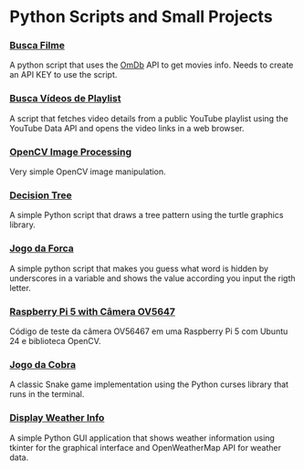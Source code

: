 # Python Scripts and Small Projects

### [Busca Filme](/busca-filme/)
A python script that uses the [OmDb](http://www.omdbapi.com/) API to get movies info. Needs to create an API KEY to use the script.

### [Busca Vídeos de Playlist](/busca-videos-playlist/)
A script that fetches video details from a public YouTube playlist using the YouTube Data API and opens the video links in a web browser.

### [OpenCV Image Processing](/cv-image/)
Very simple OpenCV image manipulation.

### [Decision Tree](/draw-decision-tree/)
A simple Python script that draws a tree pattern using the turtle graphics library.

### [Jogo da Forca](/jogo-forca/)
A simple python script that makes you guess what word is hidden by underscores in a variable and shows the value according you input the rigth letter.

### [Raspberry Pi 5 with Câmera OV5647](/rpi5-camera/)
Código de teste da câmera OV56467 em uma Raspberry Pi 5 com Ubuntu 24 e biblioteca OpenCV.

### [Jogo da Cobra](/snake-game/)
A classic Snake game implementation using the Python curses library that runs in the terminal.

### [Display Weather Info](/weather-cities-display/)
A simple Python GUI application that shows weather information using tkinter for the graphical interface and OpenWeatherMap API for weather data.